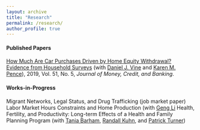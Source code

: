 ```yaml
---
layout: archive
title: "Research"
permalink: /research/
author_profile: true
---
```


#### Published Papers

[How Much Are Car Purchases Driven by Home Equity Withdrawal? Evidence from Household Surveys](http://brettmcc.github.io/files/MCCULLY_et_al-2019-Journal_of_Money,_Credit_and_Banking.pdf) (with [Daniel J. Vine](https://www.federalreserve.gov/econres/daniel-j-vine.htm) and [Karen M. Pence](https://www.federalreserve.gov/econres/karen-m-pence.htm)), 2019, Vol. 51, No. 5, *Journal of Money, Credit, and Banking*.



#### Works-in-Progress
Migrant Networks, Legal Status, and Drug Trafficking (job market paper)
Labor Market Hours Constraints and Home Production (with [Geng Li](https://sites.google.com/site/gengliresearch/)
Health, Fertility, and Productivity: Long-term Effects of a Health and Family Planning Program (with [Tania Barham](https://ibs.colorado.edu/barham/), [Randall Kuhn](https://ph.ucla.edu/faculty/kuhn), and [Patrick Turner](https://sites.google.com/a/colorado.edu/psullivant/))